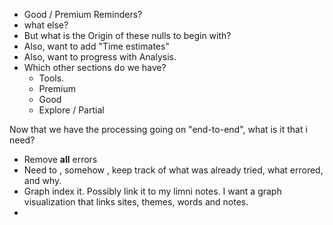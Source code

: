 * Good / Premium Reminders?
* what else?
* But what is the Origin of these nulls to begin with?
* Also, want to add "Time estimates"
* Also, want to progress with Analysis.
* Which other sections do we have?
  * Tools.
  * Premium
  * Good
  * Explore / Partial


Now that we have the processing going on "end-to-end", what is it that i need?
* Remove __all__ errors
* Need to , somehow , keep track of what was already tried, what errored, and why.
* Graph index it. Possibly link it to my limni notes. I want a graph visualization that links sites, themes, words and notes.
* 
